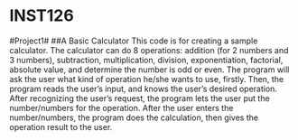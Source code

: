 # INST126
#Project1#
##A Basic Calculator
This code is for creating a sample calculator. 
The calculator can do 8 operations: addition (for 2 numbers and 3 numbers), subtraction, multiplication, division, exponentiation, factorial, absolute value, and determine the number is odd or even.
The program will ask the user what kind of operation he/she wants to use, firstly. Then, the program reads the user’s input, and knows the user’s desired operation. After recognizing the user’s request, the program lets the user put the number/numbers for the operation. After the user enters the number/numbers, the program does the calculation, then gives the operation result to the user.   
